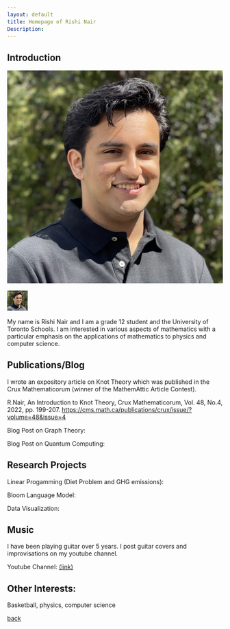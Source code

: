 ```yaml
---
layout: default
title: Homepage of Rishi Nair
Description:
---
```


## Introduction

![Branching](https://github.com/rishinair05/rishinair05.github.io/blob/master/IMG_4515%20(1).jpg?raw=true)

<img src="https://github.com/rishinair05/rishinair05.github.io/blob/master/IMG_4515%20(1).jpg?raw=true" width="48">

My name is Rishi Nair and I am a grade 12 student and the University of Toronto Schools. I am interested in various aspects of mathematics
with a particular emphasis on the applications of mathematics to physics and computer science.

## Publications/Blog

I wrote an expository article on Knot Theory which was published in the Crux Mathematicorum (winner of the MathemAttic Article Contest).

R.Nair, An Introduction to Knot Theory, Crux Mathematicorum, Vol. 48, No.4, 2022, pp. 199-207. https://cms.math.ca/publications/crux/issue/?volume=48&issue=4

Blog Post on Graph Theory:

Blog Post on Quantum Computing:

## Research Projects

Linear Progamming (Diet Problem and GHG emissions):

Bloom Language Model:

Data Visualization:

## Music

I have been playing guitar over 5 years. I post guitar covers and improvisations on my youtube channel.

Youtube Channel: [(link)](https://www.youtube.com/channel/UCPyfFCjcz2fWpirlrTIhRDg/featured)

## Other Interests:

Basketball, physics, computer science

[back](./)
